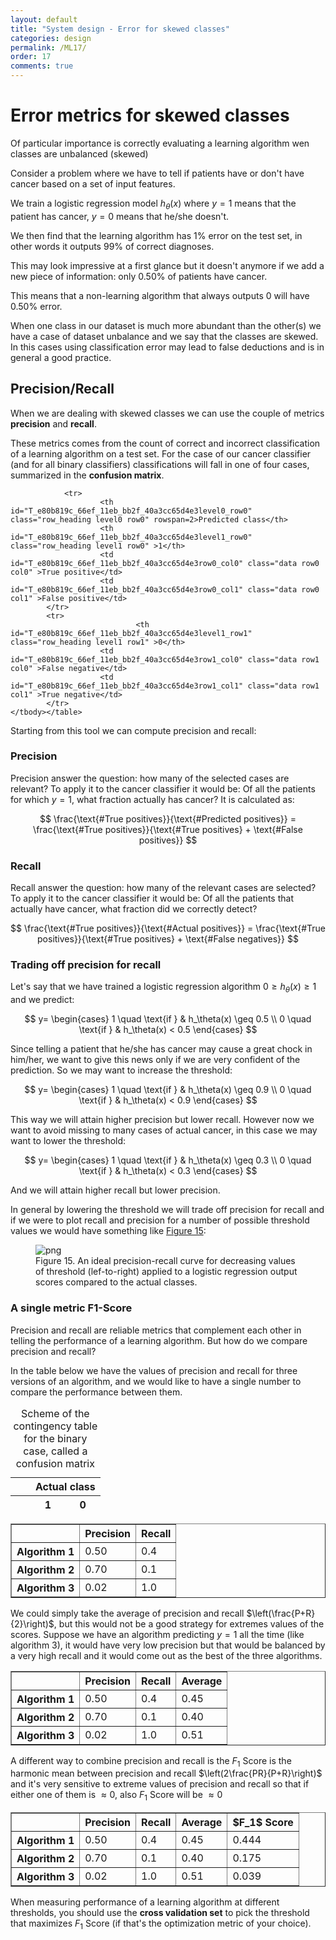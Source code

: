 ```yaml
---
layout: default
title: "System design - Error for skewed classes"
categories: design
permalink: /ML17/
order: 17
comments: true
---
```


# Error metrics for skewed classes
Of particular importance is correctly evaluating a learning algorithm wen classes are unbalanced (skewed)

Consider a problem where we have to tell if patients have or don't have cancer based on a set of input features.

We train a logistic regression model $h_\theta(x)$ where $y=1$ means that the patient has cancer, $y=0$ means that he/she doesn't.

We then find that the learning algorithm has $1\%$ error on the test set, in other words it outputs $99\%$ of correct diagnoses.

This may look impressive at a first glance but it doesn't anymore if we add a new piece of information: only $0.50\%$ of patients have cancer.

This means that a non-learning algorithm that always outputs $0$ will have $0.50\%$ error.

When one class in our dataset is much more abundant than the other(s) we have a case of dataset unbalance and we say that the classes are skewed. In this cases using classification error may lead to false deductions and is in general a good practice.

## Precision/Recall
When we are dealing with skewed classes we can use the couple of metrics **precision** and **recall**.

These metrics comes from the count of correct and incorrect classification of a learning algorithm on a test set. For the case of our cancer classifier (and for all binary classifiers) classifications will fall in one of four cases, summarized in the **confusion matrix**.




<style  type="text/css" >
</style><table id="T_e80b819c_66ef_11eb_bb2f_40a3cc65d4e3" ><caption>Scheme of the contingency table for the binary case, called a confusion matrix</caption><thead>    <tr>        <th class="blank" ></th>        <th class="blank level0" ></th>        <th class="col_heading level0 col0" colspan=2>Actual class</th>    </tr>    <tr>        <th class="blank" ></th>        <th class="blank level1" ></th>        <th class="col_heading level1 col0" >1</th>        <th class="col_heading level1 col1" >0</th>    </tr></thead><tbody>
                <tr>
                        <th id="T_e80b819c_66ef_11eb_bb2f_40a3cc65d4e3level0_row0" class="row_heading level0 row0" rowspan=2>Predicted class</th>
                        <th id="T_e80b819c_66ef_11eb_bb2f_40a3cc65d4e3level1_row0" class="row_heading level1 row0" >1</th>
                        <td id="T_e80b819c_66ef_11eb_bb2f_40a3cc65d4e3row0_col0" class="data row0 col0" >True positive</td>
                        <td id="T_e80b819c_66ef_11eb_bb2f_40a3cc65d4e3row0_col1" class="data row0 col1" >False positive</td>
            </tr>
            <tr>
                                <th id="T_e80b819c_66ef_11eb_bb2f_40a3cc65d4e3level1_row1" class="row_heading level1 row1" >0</th>
                        <td id="T_e80b819c_66ef_11eb_bb2f_40a3cc65d4e3row1_col0" class="data row1 col0" >False negative</td>
                        <td id="T_e80b819c_66ef_11eb_bb2f_40a3cc65d4e3row1_col1" class="data row1 col1" >True negative</td>
            </tr>
    </tbody></table>



Starting from this tool we can compute precision and recall:

### Precision
Precision answer the question: how many of the selected cases are relevant? To apply it to the cancer classifier it would be: Of all the patients for which $y=1$, what fraction actually has cancer? It is calculated as:

$$
\frac{\text{#True positives}}{\text{#Predicted positives}} = \frac{\text{#True positives}}{\text{#True positives} + \text{#False positives}}
$$

### Recall
Recall answer the question: how many of the relevant cases are selected? To apply it to the cancer classifier it would be: Of all the patients that actually have cancer, what fraction did we correctly detect?

$$
\frac{\text{#True positives}}{\text{#Actual positives}} = \frac{\text{#True positives}}{\text{#True positives} + \text{#False negatives}}
$$

### Trading off precision for recall
Let's say that we have trained a logistic regression algorithm $0 \geq h_\theta(x) \geq 1$ and we predict:

$$
y=
\begin{cases}
1 \quad \text{if } & h_\theta(x) \geq 0.5 \\
0 \quad \text{if } & h_\theta(x) < 0.5
\end{cases}
$$

Since telling a patient that he/she has cancer may cause a great chock in him/her, we want to give this news only if we are very confident of the prediction. So we may want to increase the threshold:

$$
y=
\begin{cases}
1 \quad \text{if } & h_\theta(x) \geq 0.9 \\
0 \quad \text{if } & h_\theta(x) < 0.9
\end{cases}
$$

This way we will attain higher precision but lower recall. However now we want to avoid missing to many cases of actual cancer, in this case we may want to lower the threshold:

$$
y=
\begin{cases}
1 \quad \text{if } & h_\theta(x) \geq 0.3 \\
0 \quad \text{if } & h_\theta(x) < 0.3
\end{cases}
$$

And we will attain higher recall but lower precision.

In general by lowering the threshold we will trade off precision for recall and if we were to plot recall and precision for a number of possible threshold values we would have something like <a href="#fig:prerec">Figure 15</a>:


    

<figure id="fig:prerec">
    <img src="{{site.baseurl}}/pages/ML-17-SkewedClasses_files/ML-17-SkewedClasses_6_0.png" alt="png">
    <figcaption>Figure 15. An ideal precision-recall curve for decreasing values of threshold (lef-to-right) applied to a logistic regression output scores compared to the actual classes.</figcaption>
</figure>

### A single metric F1-Score
Precision and recall are reliable metrics that complement each other in telling the performance of a learning algorithm. But how do we compare precision and recall? 

In the table below we have the values of precision and recall for three versions of an algorithm, and we would like to have a single number to compare the performance between them.




<div>
<style scoped>
    .dataframe tbody tr th:only-of-type {
        vertical-align: middle;
    }

    .dataframe tbody tr th {
        vertical-align: top;
    }

    .dataframe thead th {
        text-align: right;
    }
</style>
<table border="1" class="dataframe">
  <thead>
    <tr style="text-align: right;">
      <th></th>
      <th>Precision</th>
      <th>Recall</th>
    </tr>
  </thead>
  <tbody>
    <tr>
      <th>Algorithm 1</th>
      <td>0.50</td>
      <td>0.4</td>
    </tr>
    <tr>
      <th>Algorithm 2</th>
      <td>0.70</td>
      <td>0.1</td>
    </tr>
    <tr>
      <th>Algorithm 3</th>
      <td>0.02</td>
      <td>1.0</td>
    </tr>
  </tbody>
</table>
</div>



We could simply take the average of precision and recall $\left(\frac{P+R}{2}\right)$, but this would not be a good strategy for extremes values of the scores. Suppose we have an algorithm predicting $y=1$ all the time (like algorithm 3), it would have very low precision but that would be balanced by a very high recall and it would come out as the best of the three algorithms.




<div>
<style scoped>
    .dataframe tbody tr th:only-of-type {
        vertical-align: middle;
    }

    .dataframe tbody tr th {
        vertical-align: top;
    }

    .dataframe thead th {
        text-align: right;
    }
</style>
<table border="1" class="dataframe">
  <thead>
    <tr style="text-align: right;">
      <th></th>
      <th>Precision</th>
      <th>Recall</th>
      <th>Average</th>
    </tr>
  </thead>
  <tbody>
    <tr>
      <th>Algorithm 1</th>
      <td>0.50</td>
      <td>0.4</td>
      <td>0.45</td>
    </tr>
    <tr>
      <th>Algorithm 2</th>
      <td>0.70</td>
      <td>0.1</td>
      <td>0.40</td>
    </tr>
    <tr>
      <th>Algorithm 3</th>
      <td>0.02</td>
      <td>1.0</td>
      <td>0.51</td>
    </tr>
  </tbody>
</table>
</div>



A different way to combine precision and recall is the $F_1$ Score is the harmonic mean between precision and recall $\left(2\frac{PR}{P+R}\right)$ and it's very sensitive to extreme values of precision and recall so that if either one of them is $\approx 0$, also $F_1$ Score will be $\approx 0$




<div>
<style scoped>
    .dataframe tbody tr th:only-of-type {
        vertical-align: middle;
    }

    .dataframe tbody tr th {
        vertical-align: top;
    }

    .dataframe thead th {
        text-align: right;
    }
</style>
<table border="1" class="dataframe">
  <thead>
    <tr style="text-align: right;">
      <th></th>
      <th>Precision</th>
      <th>Recall</th>
      <th>Average</th>
      <th>$F_1$ Score</th>
    </tr>
  </thead>
  <tbody>
    <tr>
      <th>Algorithm 1</th>
      <td>0.50</td>
      <td>0.4</td>
      <td>0.45</td>
      <td>0.444</td>
    </tr>
    <tr>
      <th>Algorithm 2</th>
      <td>0.70</td>
      <td>0.1</td>
      <td>0.40</td>
      <td>0.175</td>
    </tr>
    <tr>
      <th>Algorithm 3</th>
      <td>0.02</td>
      <td>1.0</td>
      <td>0.51</td>
      <td>0.039</td>
    </tr>
  </tbody>
</table>
</div>



When measuring performance of a learning algorithm at different thresholds, you should use the **cross validation set** to pick the threshold that maximizes $F_1$ Score (if that's the optimization metric of your choice).
